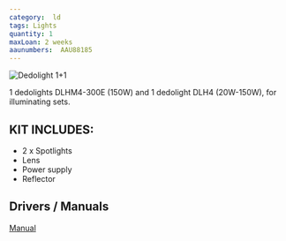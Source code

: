 ```yaml
---
category:  ld
tags: Lights
quantity: 1
maxLoan: 2 weeks
aaunumbers:  AAU88185
---
```

![Dedolight 1+1](https://www.bhphotovideo.com/images/images500x500/dedolight_dlhm4_300e_dmx_dlhm4_300e_150w_light_head_1090334.jpg)

1 dedolights DLHM4-300E (150W) and 1 dedolight DLH4 (20W-150W), for illuminating sets.
## KIT INCLUDES:
-  2 x Spotlights 
-  Lens 
-  Power supply 
-  Reflector

## Drivers / Manuals
[Manual](https://www.dedoweigertfilm.de/dwf-en/media/Manuals/dl/DL-DLH4.php)



